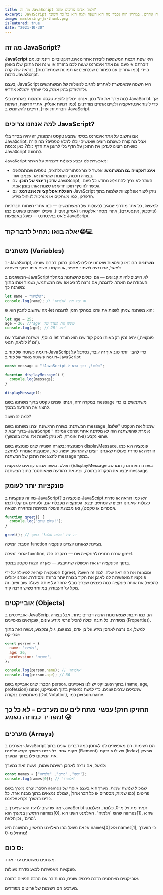 ```yaml
---
title: מה זה JavaScript ולמה אנחנו צריכים אותה?
excerpt: JavaScript היא אחת השפות החשובות ביותר לפיתוח אתרים. במדריך הזה נסביר מה היא השפה ולמה היא כל כך חשובה.
image: mastering-js-thumb.png
isFeatured: true
date: "2021-10-30"
---
```


## מה זה JavaScript?

**JavaScript** היא שפת תכנות המשמשת ליצירת אתרים אינטראקטיביים ודינמיים. אם דיברתם אי פעם עם אתר אינטרנט שענה לכם בחזרה או שינה את התוכן שלו באופן מיידי (כמו אתרים עם כפתורים שנלחצים או תמונות שמתעדכנות), כנראה שזה קרה בזכות JavaScript.

בעצם, JavaScript היא השפה שמאפשרת לאתרים להגיב לפעולות של המשתמשים ולהתעדכן בזמן אמת, בלי שהדף יתמלא מחדש.

למה צריך את זה? נכון, אנחנו יכולים להציג טקסט ותמונות באתרים בלי JavaScript. אך כדי ליצור אינטראקציה ולקיים אתרים מודרניים (כמו חנויות אונליין, אתרי חדשות, רשתות חברתיות ועוד), חייבים להשתמש ב-JavaScript.

## למה אנחנו צריכים JavaScript?

אם נחשוב על אתר אינטרנט בסיסי שמציג טקסט ותמונות, זה יהיה בסדר בלי JavaScript. אבל מה קורה כשאתם רוצים שאנשים יוכלו למלא טפסים? מה קורה כשאתם רוצים לעדכן את התוכן של הדף בלי לרענן את הדף כולו? כאן נכנסת JavaScript לתמונה.

JavaScript מאפשרת לנו לבצע פעולות דינמיות על האתר:

- **אינטראקציה עם המשתמש**: אפשר ליצור כפתורים שנלחצים, טפסים שמתמלאים בצורה חכמה, תמונות שמזיזות את עצמם ועוד.
- **עדכון דינמי של תוכן**: עם JavaScript, האתר לא צריך להתמלא מחדש כל פעם. אפשר להוסיף תוכן חדש או לשנות אותו בזמן אמת.
- **הפעלת אפליקציות אינטרנט**: עם JavaScript ניתן ליצור אפליקציות שלמות בתוך הדפדפן, כמו משחקים או מערכות לניהול מידע.

למעשה, כל אתר מודרני שמגיב לפעולות של המשתמשים — כמו אתרי רשתות חברתיות (פייסבוק, אינסטגרם), אתרי מסחר אלקטרוני (אמזון, איביי), ואפילו יישומים פשוטים כמו צ'אט באינטרנט — פועל באמצעות JavaScript.

## יאלה בואו נתחיל לדבר קוד😁💻

## משתנים (Variables)

ב-JavaScript, **משתנים** הם כמו קופסאות שאנחנו יכולים לאחסן בתוכן דברים שונים. למשל, אם נרצה לשמור מספר, או טקסט, נשים אותו בתוך משתנה.

המשתנים ב-JavaScript לא חייבים להיות קבועים — הם יכולים להשתנות במהלך העבודה עם האתר. לדוגמה, אם נרצה להציג את שם המשתמש, נשמור אותו בתוך משתנה כך:

```js
let name = "אלמיהו";
console.log(name); // 'זה יציג את 'אלמיהו
```

מה שחשוב להבין הוא ש-let הוא משתנה שניתן לשנות את ערכו במהלך הזמן לדוגמה:

```js
let age = 25;
age = 26; //'age' שינינו את הערך של
console.log(age); // יציג '26'
```

בנוסף, משתנה שהוגדר עם let יהיה זמין רק באותו בלוק קוד שבו הוא הוגדר (פונקציה, לולאה, תנאי if וכו').

דוגמה פשוטה של קוד ב-JavaScript
כדי להבין יותר טוב איך זה עובד, נסתכל על דוגמה פשוטה מאוד של קוד ב-JavaScript:

```js
const message = "!JavaScript-שלום!, ברוך הבא ל";

function displayMessage() {
  console.log(message);
}

displayMessage();
```

במקרה הזה, אנחנו שמים טקסט בתוך משתנה בשם message ומשתמשים בו כדי להציג את ההודעה במסך.

למה זה חשוב?

המשתנה: בשורה הראשונה יצרנו משתנה בשם message שמכיל את הטקסט "שלום!, ברוך הבא ל-JavaScript! " המילה const אומרת שהמשתנה הזה לא משתנה אחרי שהוא נקבע (זאת אומרת, לא ניתן לשנות את ערכו בהמשך).

הפונקציה: בשורה השנייה יצרנו פונקציה בשם displayMessage. פונקציה היא כמו הוראה או סדרת פעולות שאנחנו רוצים שהמחשב יעשה. כאן, הפונקציה אומרת למחשב להציג את התוכן של המשתנה message במסך.

הפלט: כאשר אנחנו קוראים לפונקציה ()displayMessage בשורה האחרונה, המחשב יבצע את הפקודה בתוכה, ויציג את ההודעה שמאוחסנת בתוך המשתנה message.

## פונקציות יותר לעומק

מה זה פונקציות ב-JavaScript?
פונקציה ב-JavaScript היא כמו הוראה או סדרת פעולות שאנחנו רוצים שהמחשב יבצע. הפונקציה מקבלת שם, ולעיתים גם קלט (כמו מספרים או טקסט), ואז מבצעת פעולה מסוימת ומחזירה תוצאה.

```js
function greet() {
  console.log("שלום עולם!");
}

greet(); // זה יציג 'שלום עולם!' במסך
```

הסבר:
המילה function מציינת שאנחנו יוצרים פונקציה.

אחרי המילה function, אנחנו נותנים לפונקציה שם — במקרה הזה greet.

בתוך הפונקציה יש את הפעולה שתתבצע — כאן זה הצגת טקסט במסך.

הפונקציה קוראת לפעולה על ידי ()greet, ומבצעת את ההוראה שלה.
למה זה חשוב?
פונקציות מאפשרות לנו לארגן את הקוד בצורה יותר ברורה ומסודרת. אנחנו יכולים להפעיל את אותה פונקציה כמה פעמים שצריך מבלי לחזור על אותה פעולה שוב ושוב. זה מקל על העבודה, במיוחד כשיש הרבה קוד.

## אובייקטים (Objects)

אובייקטים ב-JavaScript הם כמו תיבות שמאחסנות הרבה דברים ביחד, אבל בצורה מסודרת. כל תיבה יכולה להכיל פרטי מידע שונים, שנקראים מאפיינים (Properties).

למשל, אם נרצה לאחסן מידע על בן אדם, כמו שם, גיל, ומקצוע, נעשה זאת בתוך אובייקט:

```js
const person = {
  name: "אלמיהו",
  age: 26,
  profession: "מתכנת",
};

console.log(person.name); // 'אלמיהו'
console.log(person.age); // 30
```

הסבר:
יצרנו אובייקט בשם person.
בתוך האובייקט יש לנו מאפיינים (name, age, profession) שמכילים ערכים שונים.
כדי לגשת למאפיין בתוך האובייקט, אנחנו משתמשים בנקודה (Dot Notation), כמו person.name.

## תחזיקו חזק! עכשיו מתחילים עם מערכים – לא כל כך מפחיד כמו זה נשמע! 😜

## מערכים (Arrays)

מערכים ב-JavaScript הם רשימות. הם מאפשרים לנו לאחסן כמה דברים שונים בתוך מקום אחד. כל פריט במערך נקרא אלמנט (Element), ויש לו אינדקס (Index) שמציין את המיקום שלו בתוך המערך.

למשל, אם נרצה לאחסן רשימת שמות, נעשה זאת במערך:

```js
const names = ["יוסף", "מרים", "אלמיהו"];
console.log(names[0]); // 'אלמיהו'
```

הסבר:
יצרנו מערך בשם names שמכיל שלושה שמות. מערך הוא בעצם אוסף של פריטים (כמו שמות, מספרים או כל דבר אחר), שכולם נמצאים בתוך מבנה אחד. כל פריט במערך נקרא אלמנט.

מה שחשוב לדעת הוא שמערך ב-JavaScript תמיד מתחיל מ-0, כלומר, האלמנט הראשון במערך הוא names[0], שהוא 'אלמיהו'. האלמנט השני הוא names[1], שהוא 'מרים', וכן הלאה.

אז אם נשאל מהו האלמנט הראשון, התשובה היא names[0] ולא names[1], כי המערך מתחיל מ-0!

## סיכום:

משתנים מאחסנים ערך אחד.

פונקציות מאפשרות לבצע סדרת פעולות.

אובייקטים מאחסנים הרבה פרטים שונים, כמו תיבה עם הרבה חפצים בתוכה.

מערכים הם רשימות של פריטים מסודרים.
